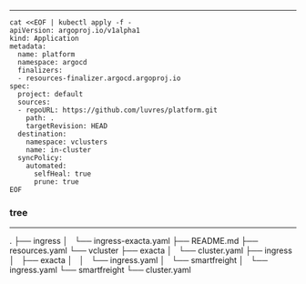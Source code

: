 
-----
```
cat <<EOF | kubectl apply -f -
apiVersion: argoproj.io/v1alpha1
kind: Application
metadata:
  name: platform
  namespace: argocd
  finalizers:
  - resources-finalizer.argocd.argoproj.io
spec:
  project: default
  sources:
  - repoURL: https://github.com/luvres/platform.git
    path: .
    targetRevision: HEAD
  destination:
    namespace: vclusters
    name: in-cluster
  syncPolicy:
    automated:
      selfHeal: true
      prune: true
EOF
```

### tree
-----
.
├── ingress
│   └── ingress-exacta.yaml
├── README.md
├── resources.yaml
└── vcluster
    ├── exacta
    │   └── cluster.yaml
    ├── ingress
    │   ├── exacta
    │   │   └── ingress.yaml
    │   └── smartfreight
    │       └── ingress.yaml
    └── smartfreight
        └── cluster.yaml
